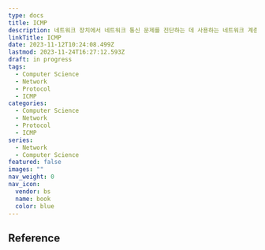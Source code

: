 ```yaml
---
type: docs
title: ICMP
description: 네트워크 장치에서 네트워크 통신 문제를 진단하는 데 사용하는 네트워크 계층 프로토콜
linkTitle: ICMP
date: 2023-11-12T10:24:08.499Z
lastmod: 2023-11-24T16:27:12.593Z
draft: in progress
tags:
  - Computer Science
  - Network
  - Protocol
  - ICMP
categories:
  - Computer Science
  - Network
  - Protocol
  - ICMP
series:
  - Network
  - Computer Science
featured: false
images: ""
nav_weight: 0
nav_icon:
  vendor: bs
  name: book
  color: blue
---
```


## Reference
